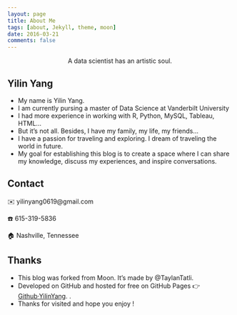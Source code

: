 ```yaml
---
layout: page
title: About Me
tags: [about, Jekyll, theme, moon]
date: 2016-03-21
comments: false
---
```

    
<center>A data scientist has an artistic soul.</center>

## Yilin Yang
* My name is Yilin Yang.
* I am currently pursing a master of Data Science at Vanderbilt University
* I had more experience in working with R, Python, MySQL, Tableau, HTML…
* But it’s not all. Besides, I have my family, my life, my friends…
* I have a passion for traveling and exploring. I dream of traveling the world in future.
* My goal for establishing this blog is to create a space where I can share my knowledge, discuss my experiences, and inspire conversations.

## Contact
<p>✉️ yilinyang0619@gmail.com</p>
<p>☎️ 615-319-5836</p>
<p>🏠 Nashville, Tennessee</p>


## Thanks
* This blog was forked from Moon. It’s made by @TaylanTatli.
* Developed on GitHub and hosted for free on GitHub Pages 👉 <a href="http://github.com/yilinyang123">Github·YilinYang</a>.
    .
* Thanks for visited and hope you enjoy !

    

